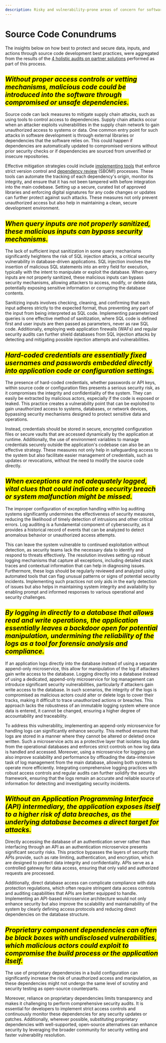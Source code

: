 ```yaml
---
description: Risky and vulnerability-prone areas of concern for software source code
---
```


# Source Code Conundrums

The insights below on how best to protect and secure data, inputs, and actions through source code development best practices, were aggregated from the results of the [4 holistic audits on partner solutions](../partners/partner-audits/) performed as part of this process.

## _<mark style="background-color:yellow;">Without proper access controls or vetting mechanisms, malicious code could be introduced into the software through compromised or unsafe dependencies.</mark>_&#x20;

Source code can lack measures to mitigate supply chain attacks, such as using tools to control access to dependencies. Supply chain attacks occur when an attacker exploits vulnerabilities in the supply chain network to gain unauthorized access to systems or data. One common entry point for such attacks in software development is through external libraries or dependencies that the software relies on. This could happen if dependencies are automatically updated to compromised versions without prior security checks or if dependencies are sourced from unverified or insecure repositories.

Effective mitigation strategies could include [implementing tools](../resource-links-and-tools/) that enforce strict version control and [dependency review](../process/software-bill-of-materials.md) (SBOM!) processes. These tools can automate the tracking of each dependency's origin, monitor its integrity, and ensure that it has not been tampered with before integration into the main codebase. Setting up a secure, curated list of approved libraries and enforcing digital signatures for any code changes or updates can further protect against such attacks. These measures not only prevent unauthorized access but also help in maintaining a clean, secure development environment.&#x20;

## _<mark style="background-color:yellow;">When query inputs are not properly sanitized, these malicious inputs can bypass security mechanisms.</mark>_

The lack of sufficient input sanitization in some query mechanisms significantly heightens the risk of SQL injection attacks, a critical security vulnerability in database-driven applications. SQL injection involves the insertion of malicious SQL statements into an entry field for execution, typically with the intent to manipulate or exploit the database. When query inputs are not properly sanitized, these malicious inputs can bypass security mechanisms, allowing attackers to access, modify, or delete data, potentially exposing sensitive information or corrupting the database contents.

Sanitizing inputs involves checking, cleaning, and confirming that each input adheres strictly to the expected format, thus preventing any part of the input from being interpreted as SQL code. Implementing parameterized queries is one effective method of sanitization, where SQL code is defined first and user inputs are then passed as parameters, never as raw SQL code. Additionally, employing web application firewalls (WAFs) and regular security audits can further shield databases from SQL injection attacks by detecting and mitigating possible injection attempts and vulnerabilities.&#x20;

## _<mark style="background-color:yellow;">Hard-coded credentials are essentially fixed usernames and passwords embedded directly into application code or configuration settings.</mark>_

The presence of hard-coded credentials, whether passwords or API keys, within source code or configuration files presents a serious security risk, as it compromises the integrity and confidentiality of the system. They can easily be extracted by malicious actors, especially if the code is exposed or leaked. This practice creates a vulnerability point that can be exploited to gain unauthorized access to systems, databases, or network devices, bypassing security mechanisms designed to protect sensitive data and operations.

Instead, credentials should be stored in secure, encrypted configuration files or secure vaults that are accessed dynamically by the application at runtime. Additionally, the use of environment variables to manage credentials securely outside the application's codebase can also be an effective strategy. These measures not only help in safeguarding access to the system but also facilitate easier management of credentials, such as updates or revocations, without the need to modify the source code directly.&#x20;

## _<mark style="background-color:yellow;">When exceptions are not adequately logged, vital clues that could indicate a security breach or system malfunction might be missed.</mark>_&#x20;

The improper configuration of exception handling within log auditing systems significantly undermines the effectiveness of security measures, reducing the likelihood of timely detection of intrusions and other critical errors. Log auditing is a fundamental component of cybersecurity, as it provides a historical record of events that can be analyzed to detect anomalous behavior or unauthorized access attempts.&#x20;

This can leave the system vulnerable to continued exploitation without detection, as security teams lack the necessary data to identify and respond to threats effectively. The resolution involves setting up robust logging mechanisms that capture all exceptions, including detailed stack traces and contextual information that can help in diagnosing issues. Furthermore, these logs should be regularly reviewed and analyzed using automated tools that can flag unusual patterns or signs of potential security incidents. Implementing such practices not only aids in the early detection of issues but also helps in maintaining system integrity and availability by enabling prompt and informed responses to various operational and security challenges.

## _<mark style="background-color:yellow;">By logging in directly to a database that allows read and write operations, the application essentially leaves a backdoor open for potential manipulation, undermining the reliability of the logs as a tool for forensic analysis and compliance.</mark>_

If an application logs directly into the database instead of using a separate append-only microservice, this allow for manipulation of the log if attackers gain write access to the database. Logging directly into a database instead of using a dedicated, append-only microservice for log management can introduce significant security vulnerabilities, particularly if attackers gain write access to the database. In such scenarios, the integrity of the logs is compromised as malicious actors could alter or delete logs to cover their tracks, making it difficult to trace unauthorized actions or breaches. This approach lacks the robustness of an immutable logging system where once data is entered, it cannot be changed, ensuring a higher degree of accountability and traceability.&#x20;

To address this vulnerability, implementing an append-only microservice for handling logs can significantly enhance security. This method ensures that logs are stored in a manner where they cannot be altered or deleted once written. Such a microservice acts as a protective layer that isolates log data from the operational databases and enforces strict controls on how log data is handled and accessed. Moreover, using a microservice for logging can also improve scalability and performance by offloading the data-intensive task of log management from the main database, allowing both systems to operate more efficiently. Integrating comprehensive logging practices with robust access controls and regular audits can further solidify the security framework, ensuring that the logs remain an accurate and reliable source of information for detecting and investigating security incidents.

## _<mark style="background-color:yellow;">Without an Application Programming Interface (API) intermediary, the application exposes itself to a higher risk of data breaches, as the underlying database becomes a direct target for attacks.</mark>_&#x20;

Directly accessing the database of an authentication server rather than interfacing through an API as an authentication microservice presents significant security risks. This practice bypasses the layers of security that APIs provide, such as rate limiting, authentication, and encryption, which are designed to protect data integrity and confidentiality. APIs serve as a controlled gateway for data access, ensuring that only valid and authorized requests are processed.&#x20;

Additionally, direct database access can complicate compliance with data protection regulations, which often require stringent data access controls and auditing capabilities that APIs are better equipped to handle. Implementing an API-based microservice architecture would not only enhance security but also improve the scalability and maintainability of the system by clearly defining access protocols and reducing direct dependencies on the database structure.

## _<mark style="background-color:yellow;">Proprietary component dependencies can often be black boxes with undisclosed vulnerabilities, which malicious actors could exploit to compromise the build process or the application itself.</mark>_&#x20;

The use of proprietary dependencies in a build configuration can significantly increase the risk of unauthorized access and manipulation, as these dependencies might not undergo the same level of scrutiny and security testing as open-source counterparts.&#x20;

Moreover, reliance on proprietary dependencies limits transparency and makes it challenging to perform comprehensive security audits. It is essential for developers to implement strict access controls and continuously monitor these dependencies for any security updates or patches. Additionally, wherever possible, substituting proprietary dependencies with well-supported, open-source alternatives can enhance security by leveraging the broader community for security vetting and faster vulnerability resolution.
